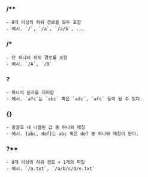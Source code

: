 ### /**
    - 0개 이상의 하위 경로를 모두 포함
    - 예시. `/`, `/a`, `/a/b`, ...

### /*
    - 단 하나의 하위 경로를 포함
    - 예시. `/A`, `/B`

### ?
    - 하나의 문자를 의미함
    - 예시. `a?c`는 `abc` 혹은 `adc`, `afc` 등이 될 수 있다.

### {}
    - 중괄호 내 나열된 값 중 하나와 매칭
    - 예시. {abc, def}는 abc 혹은 def 중 하나와 매칭이 된다.

### ?**
    - 0개 이상의 하위 경로 + 1개의 파일
    - 예시. `/a.txt`, `/a/b/c/d/e.txt`